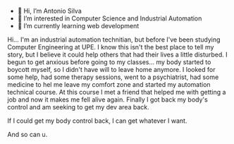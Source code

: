 - 👋 Hi, I’m Antonio Silva
- 👀 I’m interested in Computer Science and Industrial Automation
- 🌱 I’m currently learning web development



 Hi... I'm an industrial automation technitian, but before I've been studying Computer Engineering at UPE. I know this isn't the best place to tell my story, but I believe it could help others that had their lives a little disturbed.
  I begun to get anxious before going to my classes... my body started to boycott myself, so I didn't have will to leave home anymore. I looked for some help, had some therapy sessions, went to a psychiatrist, had some medicine to hel me leave my comfort zone and started my automation technical course. At this course I met a friend that helped me with getting a job and now it makes me fell alive again. Finally I got back my body's control and am seeking to get my dev area back.
  
  If I could get my body control back, I can get whatever I want.
  
  And so can u.
